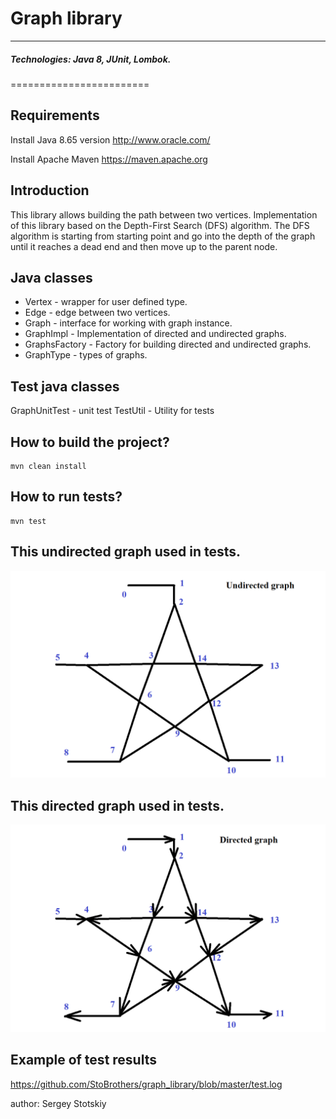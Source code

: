 # Graph library
------------

##### Technologies: Java 8, JUnit, Lombok.

========================

Requirements
------------
Install Java 8.65 version
http://www.oracle.com/ 

Install Apache Maven 
https://maven.apache.org

Introduction
------------

This library allows building the path between two vertices.
Implementation of this library based on the Depth-First Search (DFS) algorithm.
The DFS algorithm is starting from starting point and go into the depth of the graph
until it reaches a dead end and then move up to the parent node.

Java classes
--------------------------

- Vertex - wrapper for user defined type.
- Edge - edge between two vertices.
- Graph - interface for working with graph instance.
- GraphImpl - Implementation of directed and undirected graphs.
- GraphsFactory - Factory for building directed and undirected graphs.
- GraphType - types of graphs.

Test java classes
--------------------------

GraphUnitTest  - unit test
TestUtil - Utility for tests

How to build the project?
--------------------------

```
mvn clean install
```


How to run tests?
--------------------------

```
mvn test
```

This undirected graph used in tests.
--------------------------

![alt text](https://github.com/StoBrothers/graph_library/blob/master/star_undirected.png)



This directed graph used in tests.
--------------------------

![alt text](https://github.com/StoBrothers/graph_library/blob/master/star_directed.png)


Example of test results
--------------------------

https://github.com/StoBrothers/graph_library/blob/master/test.log




author: Sergey Stotskiy

